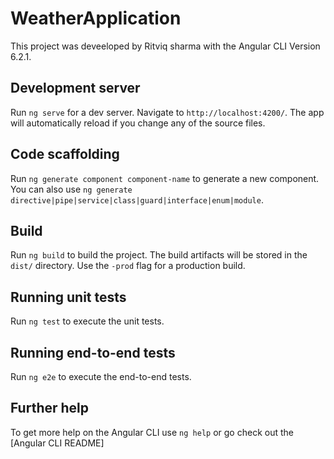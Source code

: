 # WeatherApplication

This project was deveeloped by Ritviq sharma with the Angular CLI Version 6.2.1.

## Development server

Run `ng serve` for a dev server. Navigate to `http://localhost:4200/`. The app will automatically reload if you change any of the source files.

## Code scaffolding

Run `ng generate component component-name` to generate a new component. You can also use `ng generate directive|pipe|service|class|guard|interface|enum|module`.

## Build

Run `ng build` to build the project. The build artifacts will be stored in the `dist/` directory. Use the `-prod` flag for a production build.

## Running unit tests

Run `ng test` to execute the unit tests.
## Running end-to-end tests

Run `ng e2e` to execute the end-to-end tests.
## Further help

To get more help on the Angular CLI use `ng help` or go check out the [Angular CLI README]
